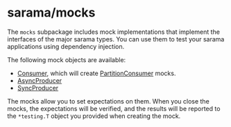 # sarama/mocks

The `mocks` subpackage includes mock implementations that implement the interfaces of the major sarama types.
You can use them to test your sarama applications using dependency injection.

The following mock objects are available:

- [Consumer](https://pkg.go.dev/github.com/ihezebin/sarama/mocks#Consumer), which will create [PartitionConsumer](https://pkg.go.dev/github.com/ihezebin/sarama/mocks#PartitionConsumer) mocks.
- [AsyncProducer](https://pkg.go.dev/github.com/ihezebin/sarama/mocks#AsyncProducer)
- [SyncProducer](https://pkg.go.dev/github.com/ihezebin/sarama/mocks#SyncProducer)

The mocks allow you to set expectations on them. When you close the mocks, the expectations will be verified,
and the results will be reported to the `*testing.T` object you provided when creating the mock.
